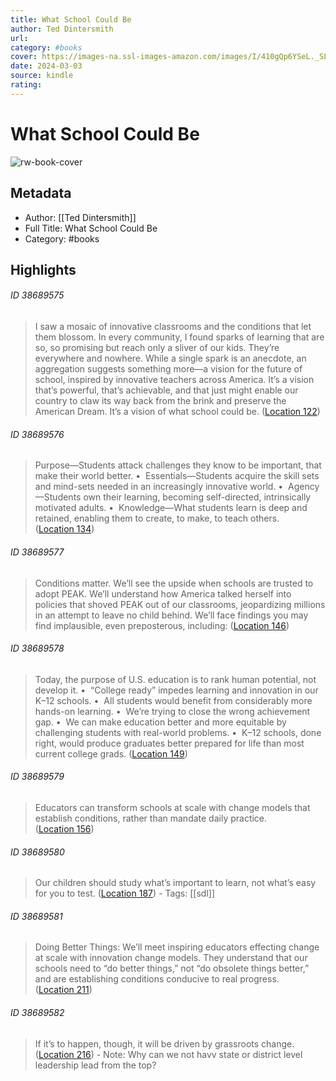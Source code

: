```yaml
---
title: What School Could Be
author: Ted Dintersmith
url: 
category: #books
cover: https://images-na.ssl-images-amazon.com/images/I/410gQp6YSeL._SL200_.jpg
date: 2024-03-03
source: kindle
rating:
---
```

# What School Could Be

![rw-book-cover](https://images-na.ssl-images-amazon.com/images/I/410gQp6YSeL._SL200_.jpg)

## Metadata
- Author: [[Ted Dintersmith]]
- Full Title: What School Could Be
- Category: #books

## Highlights
###### ID 38689575
> I saw a mosaic of innovative classrooms and the conditions that let them blossom. In every community, I found sparks of learning that are so, so promising but reach only a sliver of our kids. They’re everywhere and nowhere. While a single spark is an anecdote, an aggregation suggests something more—a vision for the future of school, inspired by innovative teachers across America. It’s a vision that’s powerful, that’s achievable, and that just might enable our country to claw its way back from the brink and preserve the American Dream. It’s a vision of what school could be. ([Location 122](https://readwise.io/to_kindle?action=open&asin=B0795BFPM3&location=122))
    
###### ID 38689576
> Purpose—Students attack challenges they know to be important, that make their world better. •  Essentials—Students acquire the skill sets and mind-sets needed in an increasingly innovative world. •  Agency—Students own their learning, becoming self-directed, intrinsically motivated adults. •  Knowledge—What students learn is deep and retained, enabling them to create, to make, to teach others. ([Location 134](https://readwise.io/to_kindle?action=open&asin=B0795BFPM3&location=134))
    
###### ID 38689577
> Conditions matter. We’ll see the upside when schools are trusted to adopt PEAK. We’ll understand how America talked herself into policies that shoved PEAK out of our classrooms, jeopardizing millions in an attempt to leave no child behind. We’ll face findings you may find implausible, even preposterous, including: ([Location 146](https://readwise.io/to_kindle?action=open&asin=B0795BFPM3&location=146))
    
###### ID 38689578
> Today, the purpose of U.S. education is to rank human potential, not develop it. •  “College ready” impedes learning and innovation in our K–12 schools. •  All students would benefit from considerably more hands-on learning. •  We’re trying to close the wrong achievement gap. •  We can make education better and more equitable by challenging students with real-world problems. •  K–12 schools, done right, would produce graduates better prepared for life than most current college grads. ([Location 149](https://readwise.io/to_kindle?action=open&asin=B0795BFPM3&location=149))
    
###### ID 38689579
> Educators can transform schools at scale with change models that establish conditions, rather than mandate daily practice. ([Location 156](https://readwise.io/to_kindle?action=open&asin=B0795BFPM3&location=156))
    
###### ID 38689580
> Our children should study what’s important to learn, not what’s easy for you to test. ([Location 187](https://readwise.io/to_kindle?action=open&asin=B0795BFPM3&location=187)) 
    - Tags: [[sdl]] 
    
###### ID 38689581
> Doing Better Things: We’ll meet inspiring educators effecting change at scale with innovation change models. They understand that our schools need to “do better things,” not “do obsolete things better,” and are establishing conditions conducive to real progress. ([Location 211](https://readwise.io/to_kindle?action=open&asin=B0795BFPM3&location=211))
    
###### ID 38689582
> If it’s to happen, though, it will be driven by grassroots change. ([Location 216](https://readwise.io/to_kindle?action=open&asin=B0795BFPM3&location=216))
    - Note: Why can we not havv state or district level leadership lead from the top?
    
